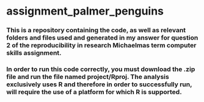 # assignment_palmer_penguins
### This is a repository containing the code, as well as relevant folders and files used and generated in my answer for question 2 of the reproducibility in research Michaelmas term computer skills assignment.

### In order to run this code correctly, you must download the .zip file and run the file named project/Rproj. The analysis exclusively uses R and therefore in order to successfully run, will require the use of a platform for which R is supported.

